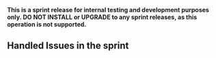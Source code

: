 **This is a sprint release for internal testing and development purposes only. __DO NOT INSTALL__ or __UPGRADE__ to any sprint releases, as this operation is not supported.**

## Handled Issues in the sprint
